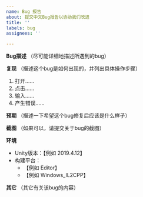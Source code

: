```yaml
---
name: Bug 报告
about: 提交中文Bug报告以协助我们改进
title: ''
labels: bug
assignees: ''

---
```


**Bug描述**
（尽可能详细地描述所遇到的bug）

**复现**
（描述这个bug是如何出现的，并列出具体操作步骤）
1. 打开……
2. 点击……
3. 输入……
4. 产生错误……

**预期**
（描述一下希望这个bug修复后应该是什么样子）

**截图**
（如果可以，请提交关于bug的截图）

**环境**
 - Unity版本：【例如 2019.4.12】
- 构建平台：
  - 【例如 Editor】
  - 【例如 Windows_IL2CPP】

**其它**
（其它有关该bug的内容）
